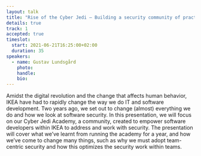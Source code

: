 ```yaml
---
layout: talk
title: "Rise of the Cyber Jedi – Building a security community of practice"
details: true
track: 1
accepted: true
timeslot:
  start: 2021-06-21T16:25:00+02:00
  duration: 35
speakers: 
  - name: Gustav Lundsgård
    photo: 
    handle: 
    bio: 
---
```


Amidst the digital revolution and the change that affects human behavior, IKEA have had to rapidly change the way we do IT and software development.
Two years ago, we set out to change (almost) everything we do and how we look at software security.
In this presentation, we will focus on our Cyber Jedi Academy, a community, created to empower software developers within IKEA to address and work with security.
The presentation will cover what we’ve learnt from running the academy for a year, and how we’ve come to change many things, such as why we must adopt team-centric security and how this optimizes the security work within teams.